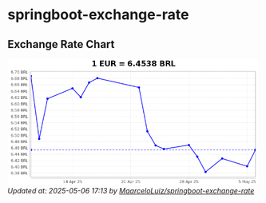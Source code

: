 # springboot-exchange-rate

<!-- EXCHANGE-RATE-START -->
## Exchange Rate Chart

![Exchange Rate Chart](charts/chart.png)*Updated at: 2025-05-06 17:13 by [MaarceloLuiz/springboot-exchange-rate](https://github.com/MaarceloLuiz/springboot-exchange-rate)*


<!-- EXCHANGE-RATE-END -->